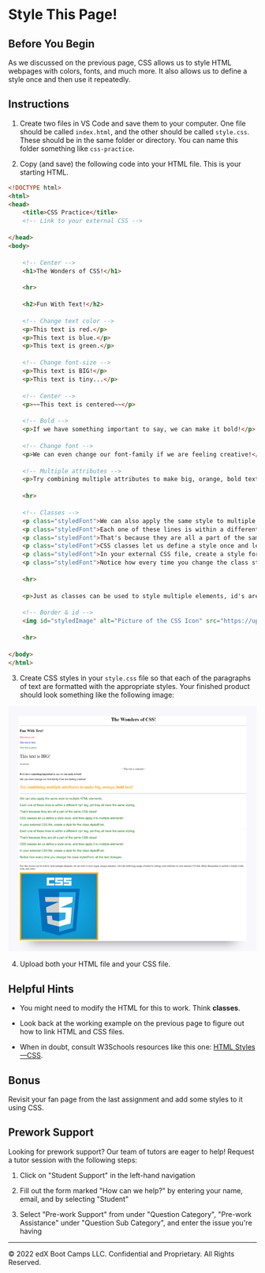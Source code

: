 # Style This Page!

## Before You Begin

As we discussed on the previous page, CSS allows us to style HTML webpages with colors, fonts, and much more. It also allows us to define a style once and then use it repeatedly.

## Instructions

1. Create two files in VS Code and save them to your computer. One file should be called `index.html`, and the other should be called `style.css`. These should be in the same folder or directory. You can name this folder something like `css-practice`.

2. Copy (and save) the following code into your HTML file. This is your starting HTML.

```html
<!DOCTYPE html>
<html>
<head>
    <title>CSS Practice</title>
    <!-- Link to your external CSS -->

</head>
<body>

    <!-- Center -->
    <h1>The Wonders of CSS!</h1>

    <hr>

    <h2>Fun With Text!</h2>

    <!-- Change text color -->
    <p>This text is red.</p>
    <p>This text is blue.</p>
    <p>This text is green.</p>

    <!-- Change font-size -->
    <p>This text is BIG!</p>
    <p>This text is tiny...</p>

    <!-- Center -->
    <p>~~This text is centered~~</p>

    <!-- Bold -->
    <p>If we have something important to say, we can make it bold!</p>

    <!-- Change font -->
    <p>We can even change our font-family if we are feeling creative!</p>

    <!-- Multiple attributes -->
    <p>Try combining multiple attributes to make big, orange, bold text!</p>

    <hr>

    <!-- Classes -->
    <p class="styledFont">We can also apply the same style to multiple HTML elements.</p>
    <p class="styledFont">Each one of these lines is within a different &ltp&gt tag, yet they all have the same styling.</p>
    <p class="styledFont">That's because they are all a part of the same CSS class!</p>
    <p class="styledFont">CSS classes let us define a style once and let us then apply it to multiple elements!</p>
    <p class="styledFont">In your external CSS file, create a style for the class styledFont.</p>
    <p class="styledFont">Notice how every time you change the class styledFont, all of the text changes.</p>

    <hr>

    <p>Just as classes can be used to style multiple elements, id's are used to style single, unique elements. Give the following image a border by adding style attributes to your external CSS file. (Hint: Remember to include a border width, style, and color.)</p>

    <!-- Border & id -->
    <img id="styledImage" alt="Picture of the CSS Icon" src="https://upload.wikimedia.org/wikipedia/commons/d/d5/CSS3_logo_and_wordmark.svg">

    <hr>

</body>
</html>
```

3. Create CSS styles in your `style.css` file so that each of the paragraphs of text are formatted with the appropriate styles. Your finished product should look something like the following image:

![](../../../img/46-fullstack-finished-assignment-rendered-with-HTML-CSS.png)

4. Upload both your HTML file and your CSS file.

## Helpful Hints

* You might need to modify the HTML for this to work. Think **classes**.

* Look back at the working example on the previous page to figure out how to link HTML and CSS files.

* When in doubt, consult W3Schools resources like this one: [HTML Styles—CSS](http://www.w3schools.com/html/html_css.asp).

## Bonus

Revisit your fan page from the last assignment and add some styles to it using CSS.

## Prework Support

Looking for prework support? Our team of tutors are eager to help! Request a tutor session with the following steps:

1. Click on "Student Support" in the left-hand navigation

2. Fill out the form marked "How can we help?" by entering your name, email, and by selecting "Student"

3. Select "Pre-work Support" from under "Question Category", "Pre-work Assistance" under "Question Sub Category", and enter the issue you're having



---
© 2022 edX Boot Camps LLC. Confidential and Proprietary. All Rights Reserved.
